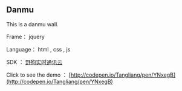 ## Danmu

This is a danmu wall.

Frame： jquery

Language： html , css , js

SDK ： [野狗实时通讯云](https://www.wilddog.com/)

Click to see the demo ： [http://codepen.io/Tangliang/pen/YNxegB](http://codepen.io/Tangliang/pen/YNxegB)
